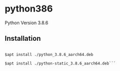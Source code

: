 # python386
Python Version 3.8.6

## Installation

```$cd python386

$apt install ./python_3.8.6_aarch64.deb

$apt install ./python-static_3.8.6_aarch64.deb```
